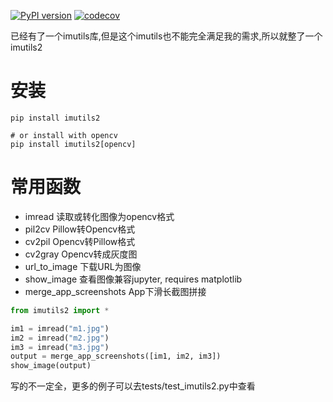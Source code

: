 [![PyPI version](https://badge.fury.io/py/imutils2.svg)](https://badge.fury.io/py/imutils2)
[![codecov](https://codecov.io/gh/codeskyblue/imutils2/branch/master/graph/badge.svg?token=XZP5cusLGW)](https://codecov.io/gh/codeskyblue/imutils2)

已经有了一个imutils库,但是这个imutils也不能完全满足我的需求,所以就整了一个imutils2

# 安装
```
pip install imutils2

# or install with opencv
pip install imutils2[opencv]
```

# 常用函数
- imread 读取或转化图像为opencv格式
- pil2cv Pillow转Opencv格式
- cv2pil Opencv转Pillow格式
- cv2gray Opencv转成灰度图
- url_to_image 下载URL为图像
- show_image 查看图像兼容jupyter, requires matplotlib
- merge_app_screenshots App下滑长截图拼接

```python
from imutils2 import *

im1 = imread("m1.jpg")
im2 = imread("m2.jpg")
im3 = imread("m3.jpg")
output = merge_app_screenshots([im1, im2, im3])
show_image(output)
```

写的不一定全，更多的例子可以去tests/test_imutils2.py中查看
